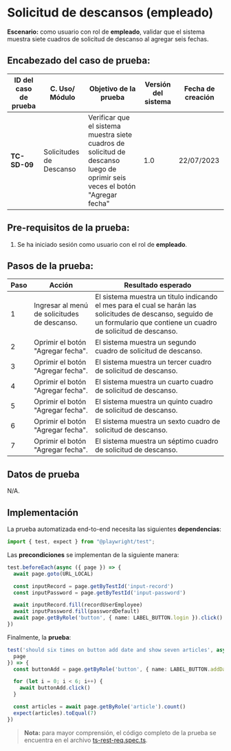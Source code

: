 # Solicitud de descansos (empleado)

**Escenario:** como usuario con rol de **empleado**, validar que el sistema muestra siete cuadros de solicitud de descanso al agregar seis fechas.

## Encabezado del caso de prueba:

| ID del caso de prueba | C. Uso/ Módulo | Objetivo de la prueba                                                                        | Versión del sistema | Fecha de creación |
| --------------------- | -------------- | -------------------------------------------------------------------------------------------- | ------------------- | ----------------- |
| **TC-SD-09**          | Solicitudes de Descanso | Verificar que el sistema muestra siete cuadros de solicitud de descanso luego de oprimir seis veces el botón "Agregar fecha" | 1.0                 | 22/07/2023        |

## Pre-requisitos de la prueba:

1. Se ha iniciado sesión como usuario con el rol de **empleado**.

## Pasos de la prueba:

| Paso | Acción                                                                 | Resultado esperado                                                                                                                                                               |
| ---- | ---------------------------------------------------------------------- | -------------------------------------------------------------------------------------------------------------------------------------------------------------------------------- |
| 1 | Ingresar al menú de solicitudes de descanso. | El sistema muestra un titulo indicando el mes para el cual se harán las solicitudes de descanso, seguido de un formulario que contiene un cuadro de solicitud de descanso. |
| 2 | Oprimir el botón "Agregar fecha". | El sistema muestra un segundo cuadro de solicitud de descanso. |
| 3 | Oprimir el botón "Agregar fecha". | El sistema muestra un tercer cuadro de solicitud de descanso. |
| 4 | Oprimir el botón "Agregar fecha". | El sistema muestra un cuarto cuadro de solicitud de descanso. |
| 5 | Oprimir el botón "Agregar fecha". | El sistema muestra un quinto cuadro de solicitud de descanso. |
| 6 | Oprimir el botón "Agregar fecha". | El sistema muestra un sexto cuadro de solicitud de descanso. |
| 7 | Oprimir el botón "Agregar fecha". | El sistema muestra un séptimo cuadro de solicitud de descanso. |


## Datos de prueba

N/A.

## Implementación

La prueba automatizada end-to-end necesita las siguientes **dependencias**:

```typescript
import { test, expect } from "@playwright/test";
```

Las **precondiciones** se implementan de la siguiente manera:

```typescript
test.beforeEach(async ({ page }) => {
  await page.goto(URL_LOCAL)

  const inputRecord = page.getByTestId('input-record')
  const inputPassword = page.getByTestId('input-password')

  await inputRecord.fill(recordUserEmployee)
  await inputPassword.fill(passwordDefault)
  await page.getByRole('button', { name: LABEL_BUTTON.login }).click()
})
```

Finalmente, la **prueba**:

```typescript
test('should six times on button add date and show seven articles', async ({
  page
}) => {
  const buttonAdd = page.getByRole('button', { name: LABEL_BUTTON.addDate })

  for (let i = 0; i < 6; i++) {
    await buttonAdd.click()
  }

  const articles = await page.getByRole('article').count()
  expect(articles).toEqual(7)
})
```

> **Nota:** para mayor comprensión, el código completo de la prueba se encuentra en el archivo [ts-rest-req.spec.ts](/e2e/menu_employee/ts-rest-req.spec.ts).